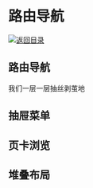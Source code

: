 # 路由导航

[![&#x8FD4;&#x56DE;&#x76EE;&#x5F55;](https://i.postimg.cc/50XLzC7C/image.png)](https://github.com/wx-chevalier/Web-Series)

## 路由导航

我们一层一层抽丝剥茧地

## 抽屉菜单

## 页卡浏览

## 堆叠布局

